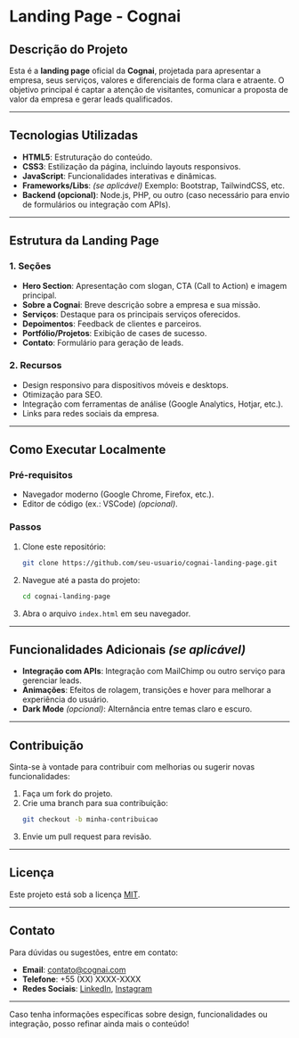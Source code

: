 # Landing Page - Cognai

## Descrição do Projeto
Esta é a **landing page** oficial da **Cognai**, projetada para apresentar a empresa, seus serviços, valores e diferenciais de forma clara e atraente. O objetivo principal é captar a atenção de visitantes, comunicar a proposta de valor da empresa e gerar leads qualificados.

---

## Tecnologias Utilizadas
- **HTML5**: Estruturação do conteúdo.
- **CSS3**: Estilização da página, incluindo layouts responsivos.
- **JavaScript**: Funcionalidades interativas e dinâmicas.
- **Frameworks/Libs**: *(se aplicável)* Exemplo: Bootstrap, TailwindCSS, etc.
- **Backend (opcional)**: Node.js, PHP, ou outro (caso necessário para envio de formulários ou integração com APIs).

---

## Estrutura da Landing Page

### 1. **Seções**
- **Hero Section**: Apresentação com slogan, CTA (Call to Action) e imagem principal.
- **Sobre a Cognai**: Breve descrição sobre a empresa e sua missão.
- **Serviços**: Destaque para os principais serviços oferecidos.
- **Depoimentos**: Feedback de clientes e parceiros.
- **Portfólio/Projetos**: Exibição de cases de sucesso.
- **Contato**: Formulário para geração de leads.

### 2. **Recursos**
- Design responsivo para dispositivos móveis e desktops.
- Otimização para SEO.
- Integração com ferramentas de análise (Google Analytics, Hotjar, etc.).
- Links para redes sociais da empresa.

---

## Como Executar Localmente

### Pré-requisitos
- Navegador moderno (Google Chrome, Firefox, etc.).
- Editor de código (ex.: VSCode) *(opcional)*.

### Passos
1. Clone este repositório:
   ```bash
   git clone https://github.com/seu-usuario/cognai-landing-page.git
   ```
2. Navegue até a pasta do projeto:
   ```bash
   cd cognai-landing-page
   ```
3. Abra o arquivo `index.html` em seu navegador.

---

## Funcionalidades Adicionais *(se aplicável)*

- **Integração com APIs**: Integração com MailChimp ou outro serviço para gerenciar leads.
- **Animações**: Efeitos de rolagem, transições e hover para melhorar a experiência do usuário.
- **Dark Mode** *(opcional)*: Alternância entre temas claro e escuro.

---

## Contribuição
Sinta-se à vontade para contribuir com melhorias ou sugerir novas funcionalidades:
1. Faça um fork do projeto.
2. Crie uma branch para sua contribuição:
   ```bash
   git checkout -b minha-contribuicao
   ```
3. Envie um pull request para revisão.

---

## Licença
Este projeto está sob a licença [MIT](LICENSE).

---

## Contato
Para dúvidas ou sugestões, entre em contato:
- **Email**: contato@cognai.com
- **Telefone**: +55 (XX) XXXX-XXXX
- **Redes Sociais**: [LinkedIn](https://linkedin.com/company/cognai), [Instagram](https://instagram.com/cognai)

--- 

Caso tenha informações específicas sobre design, funcionalidades ou integração, posso refinar ainda mais o conteúdo!
